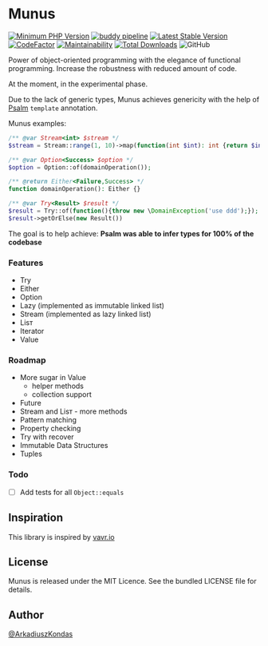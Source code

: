 # Munus

[![Minimum PHP Version](https://img.shields.io/badge/php-%3E%3D%207.2-8892BF.svg)](https://php.net/)
[![buddy pipeline](https://app.buddy.works/akondas/munus/pipelines/pipeline/220416/badge.svg?token=f043fc3d0fb3414a7b5c2cff118b2a43cc1e39f64b155c73661e03bb4b0d6fb9 "buddy pipeline")](https://app.buddy.works/akondas/munus/pipelines/pipeline/220416)
[![Latest Stable Version](https://poser.pugx.org/munusphp/munus/v/stable?format=flat)](https://packagist.org/packages/munusphp/munus)
[![CodeFactor](https://www.codefactor.io/repository/github/munusphp/munus/badge)](https://www.codefactor.io/repository/github/munusphp/munus)
[![Maintainability](https://api.codeclimate.com/v1/badges/4b9585a0fb57553737d5/maintainability)](https://codeclimate.com/github/munusphp/munus/maintainability)
[![Total Downloads](https://poser.pugx.org/munusphp/munus/downloads?format=flat)](https://packagist.org/packages/munusphp/munus)
![GitHub](https://img.shields.io/github/license/munusphp/munus)

Power of object-oriented programming with the elegance of functional programming.
Increase the robustness with reduced amount of code.

At the moment, in the experimental phase.

Due to the lack of generic types, Munus achieves genericity with the help of [Psalm](https://github.com/vimeo/psalm) `template` annotation.

Munus examples:
```php
/** @var Stream<int> $stream */
$stream = Stream::range(1, 10)->map(function(int $int): int {return $int * 5});

/** @var Option<Success> $option */
$option = Option::of(domainOperation());

/** @return Either<Failure,Success> */
function domainOperation(): Either {}

/** @var Trƴ<Result> $result */
$result = Trƴ::of(function(){throw new \DomainException('use ddd');});
$result->getOrElse(new Result())
```

The goal is to help achieve:
**Psalm was able to infer types for 100% of the codebase**

### Features

 - Try
 - Either
 - Option
 - Lazy (implemented as immutable linked list)
 - Stream (implemented as lazy linked list)
 - Lisт
 - Iterator
 - Value

### Roadmap

 - More sugar in Value
    - helper methods
    - collection support
 - Future
 - Stream and Lisт - more methods
 - Pattern matching
 - Property checking
 - Try with recover
 - Immutable Data Structures
 - Tuples

### Todo

 - [ ] Add tests for all `Object::equals`

## Inspiration

This library is inspired by [vavr.io](https://www.vavr.io/)

## License

Munus is released under the MIT Licence. See the bundled LICENSE file for details.

## Author

[@ArkadiuszKondas](https://twitter.com/ArkadiuszKondas)
